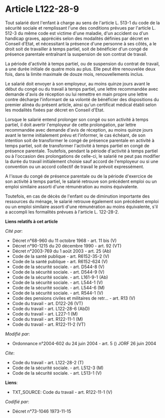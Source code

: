 # Article L122-28-9

Tout salarié dont l'enfant à charge au sens de l'article L. 513-1 du code de la sécurité sociale et remplissant l'une des
conditions prévues par l'article L. 512-3 du même code est victime d'une maladie, d'un accident ou d'un handicap graves,
appréciés selon des modalités définies par décret en Conseil d'Etat, et nécessitant la présence d'une personne à ses côtés, a
le droit soit de travailler à temps partiel, soit de bénéficier d'un congé de présence parentale entraînant la suspension de
son contrat de travail.

La période d'activité à temps partiel, ou de suspension du contrat de travail, a une durée initiale de quatre mois au plus.
Elle peut être renouvelée deux fois, dans la limite maximale de douze mois, renouvellements inclus.

Le salarié doit envoyer à son employeur, au moins quinze jours avant le début du congé ou du travail à temps partiel, une
lettre recommandée avec demande d'avis de réception ou lui remettre en main propre une lettre contre décharge l'informant de
sa volonté de bénéficier des dispositions du premier alinéa du présent article, ainsi qu'un certificat médical établi selon
les modalités fixées par décret en Conseil d'Etat.

Lorsque le salarié entend prolonger son congé ou son activité à temps partiel, il doit avertir l'employeur de cette
prolongation, par lettre recommandée avec demande d'avis de réception, au moins quinze jours avant le terme initialement
prévu et l'informer, le cas échéant, de son intention soit de transformer le congé de présence parentale en activité à temps
partiel, soit de transformer l'activité à temps partiel en congé de présence parentale. Toutefois, pendant la période
d'activité à temps partiel ou à l'occasion des prolongations de celle-ci, le salarié ne peut pas modifier la durée du travail
initialement choisie sauf accord de l'employeur ou si une convention ou un accord collectif de travail le prévoit
expressément.

A l'issue du congé de présence parentale ou de la période d'exercice de son activité à temps partiel, le salarié retrouve son
précédent emploi ou un emploi similaire assorti d'une rémunération au moins équivalente.

Toutefois, en cas de décès de l'enfant ou de diminution importante des ressources du ménage, le salarié retrouve également
son précédent emploi ou un emploi similaire assorti d'une rémunération au moins équivalente, s'il a accompli les formalités
prévues à l'article L. 122-28-2.

**Liens relatifs à cet article**

_Cité par_:

  - Décret n°68-960 du 11 octobre 1968 - art. 11 bis (V)
  - Décret n°90-1215 du 20 décembre 1990 - art. 92 (VT)
  - Décret n°2003-769 du 1 août 2003 - art. 25 (Ab)
  - Code de la santé publique - art. R6152-35-2 (V)
  - Code de la santé publique - art. R6152-624 (V)
  - Code de la sécurité sociale. - art. D544-8 (V)
  - Code de la sécurité sociale. - art. D544-9 (V)
  - Code de la sécurité sociale. - art. L161-9-1 (Ab)
  - Code de la sécurité sociale. - art. L544-1 (V)
  - Code de la sécurité sociale. - art. L544-6 (M)
  - Code de la sécurité sociale. - art. R544-1 (V)
  - Code des pensions civiles et militaires de retr... - art. R13 (V)
  - Code du travail - art. D122-26 (VT)
  - Code du travail - art. L122-28-6 (AbD)
  - Code du travail - art. L227-1 (M)
  - Code du travail - art. R122-11-1 (M)
  - Code du travail - art. R122-11-2 (VT)

_Modifié par_:

  - Ordonnance n°2004-602 du 24 juin 2004 - art. 5 () JORF 26 juin 2004

_Cite_:

  - Code du travail - art. L122-28-2 (T)
  - Code de la sécurité sociale. - art. L512-3 (M)
  - Code de la sécurité sociale. - art. L513-1 (V)

**Liens**:

  - TXT_SOURCE: Code du travail - art. R122-11-1 (V)

_Codifié par_:

  - Décret n°73-1046 1973-11-15
